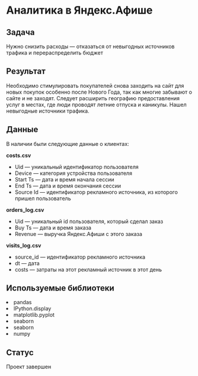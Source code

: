 # Аналитика в Яндекс.Афише

## Задача

Нужно снизить расходы — отказаться от невыгодных источников трафика и перераспределить бюджет

## Результат

Необходимо стимулировать покупателей снова заходить на сайт для новых покупок особенно после Нового Года, так как многие забывают о сайте и не заходят. Следует расширить географию предоставления услуг в местах, где люди проводят летние отпуска и каникулы. Нашел невыгодные источники трафика.

## Данные

В наличии были следующие данные о клиентах:

**costs.csv**
- Uid — уникальный идентификатор пользователя
- Device — категория устройства пользователя
- Start Ts — дата и время начала сессии
- End Ts — дата и время окончания сессии
- Source Id — идентификатор рекламного источника, из которого пришел пользователь

**orders_log.csv**
- Uid — уникальный id пользователя, который сделал заказ
- Buy Ts — дата и время заказа
- Revenue — выручка Яндекс.Афиши с этого заказа

**visits_log.csv**
- source_id — идентификатор рекламного источника
- dt — дата
- costs — затраты на этот рекламный источник в этот день

## Используемые библиотеки
<li>pandas <li>IPython.display  <li>matplotlib.pyplot <li>seaborn <li>seaborn <li>numpy
  
## Статус

Проект завершен
